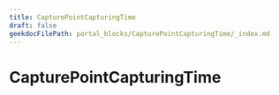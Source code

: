```yaml
---
title: CapturePointCapturingTime
draft: false
geekdocFilePath: portal_blocks/CapturePointCapturingTime/_index.md
---
```

# CapturePointCapturingTime